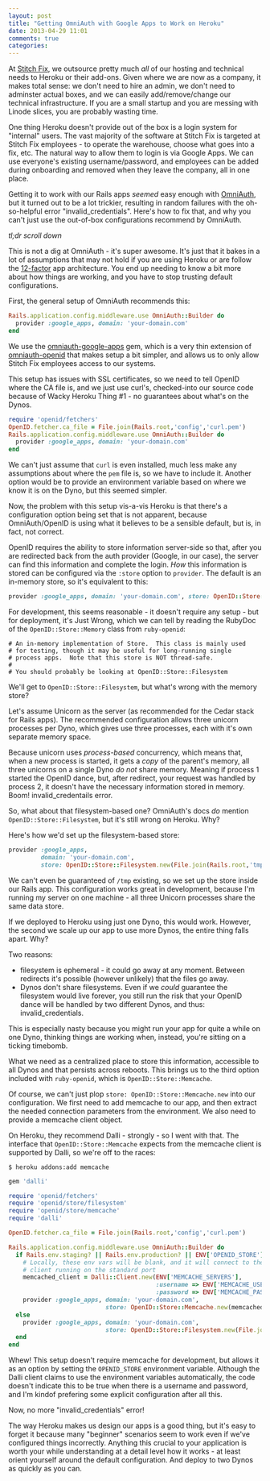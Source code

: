 ```yaml
---
layout: post
title: "Getting OmniAuth with Google Apps to Work on Heroku"
date: 2013-04-29 11:01
comments: true
categories: 
---
```


At [Stitch Fix][stitchfix], we outsource pretty much _all_ of our hosting and technical needs to Heroku or their add-ons.  Given
where we are now as a company, it makes total sense: we don't need to hire an admin, we don't need to adminster actual boxes, and
we can easily add/remove/change our technical infrastructure.  If you are a small startup and you are messing with Linode slices,
   you are probably wasting time.

One thing Heroku doesn't provide out of the box is a login system for "internal" users.  The vast majority of the software at
Stitch Fix is targeted at Stitch Fix employees - to operate the warehouse, choose what goes into a fix, etc.  The natural way to
allow them to login is via Google Apps.  We can use everyone's existing username/password, and employees can be added during
onboarding and removed when they leave the company, all in one place.

Getting it to work with our Rails apps _seemed_ easy enough with [OmniAuth], but it turned out to be a lot trickier, resulting in
random failures with the oh-so-helpful error "invalid_credentials".  Here's how to fix that, and why you can't just use the
out-of-box configurations recommend by OmniAuth.

<!-- more -->

_tl;dr scroll down_

This is not a dig at OmniAuth - it's super awesome.  It's just that it bakes in a lot of assumptions that may not hold if you are using Heroku or are follow the [12-factor][12factor] app architecture.   You end up needing to know a bit more about how things are working, and you have to stop trusting default configurations.

First, the general setup of OmniAuth recommends this:

```ruby
Rails.application.config.middleware.use OmniAuth::Builder do
  provider :google_apps, domain: 'your-domain.com'  
end
```

We use the [omniauth-google-apps] gem, which is a very thin extension of [omniauth-openid] that makes setup a bit simpler, and
allows us to only allow Stitch Fix employees access to our systems.

This setup has issues with SSL certificates, so we need to tell OpenID where the CA file is, and we just use curl's, checked-into
our source code because of Wacky Heroku Thing #1 - no guarantees about what's on the Dynos.

```ruby
require 'openid/fetchers'
OpenID.fetcher.ca_file = File.join(Rails.root,'config','curl.pem')
Rails.application.config.middleware.use OmniAuth::Builder do
  provider :google_apps, domain: 'your-domain.com'  
end
```

We can't just assume that `curl` is even installed, much less make any assumptions about where the `pem` file is, so we have to
include it.  Another option would be to provide an environment variable based on where we know it is on the Dyno, but this seemed
simpler.

Now, the problem with this setup vis-a-vis Heroku is that there's a configuration option being set that is not apparent, because
OmniAuth/OpenID is using what it believes to be a sensible default, but is, in fact, not correct.  

OpenID requires the ability to store information server-side so that, after you are redirected back from the auth provider
(Google, in our case), the server can find this information and complete the login.  _How_ this information is stored can be
configured via the `:store` option to `provider`.  The default is an in-memory store, so it's equivalent to this:

```ruby
provider :google_apps, domain: 'your-domain.com', store: OpenID::Store::Memory.new
```

For development, this seems reasonable - it doesn't require any setup - but for deployment, it's Just Wrong, which we can tell by
reading the RubyDoc of the `OpenID::Store::Memory` class from `ruby-openid`:

```
# An in-memory implementation of Store.  This class is mainly used
# for testing, though it may be useful for long-running single
# process apps.  Note that this store is NOT thread-safe.
#
# You should probably be looking at OpenID::Store::Filesystem
```

We'll get to `OpenID::Store::Filesystem`, but what's wrong with the memory store?

Let's assume Unicorn as the server (as
recommended for the Cedar stack for Rails apps).  The recommended configuration allows three unicorn processes per Dyno, which
gives use three processes, each with it's own separate memory space.

Because unicorn uses _process-based_ concurrency, which means that, when a new process is started, it gets a _copy_ of the parent's
memory, all three unicorns on a single Dyno *do not* share memory. Meaning if process 1 started the OpenID dance, but, after
redirect, your request was handled by process 2, it doesn't have the necessary information stored in memory.  Boom!
invalid_credentails error.  

So, what about that filesystem-based one?
OmniAuth's docs *do* mention `OpenID::Store::Filesystem`, but it's still wrong on Heroku.  Why?

Here's how we'd set up the filesystem-based store:

```ruby
provider :google_apps, 
         domain: 'your-domain.com', 
         store: OpenID::Store::Filesystem.new(File.join(Rails.root,'tmp'))
```

We can't even be guaranteed of `/tmp` existing, so we set up the store inside our Rails app.  This configuration works great in
development, because I'm running my server on one machine - all three Unicorn processes share the same data store.  

If we deployed to Heroku using just one Dyno, this would work.  However, the second we scale up our app to use more Dynos, the
entire thing falls apart.  Why?

Two reasons:

* filesystem is ephemeral - it could go away at any moment.  Between redirects it's possible (however unlikely) that the files go
away.
* Dynos don't share filesystems.  Even if we *could* guarantee the filesystem would live forever, you still run the risk that
your OpenID dance will be handled by two different Dynos, and thus: invalid_credentials.

This is especially nasty because you might run your app for quite a while on one Dyno, thinking things are working when, instead,
you're sitting on a ticking timebomb.

What we need as a centralized place to store this information, accessible to all Dynos and that persists across reboots.  This brings us to the third option included with `ruby-openid`, which is `OpenID::Store::Memcache`.

Of course, we can't just plop `store: OpenID::Store::Memcache.new` into our configuration.  We first need to add memcache to our app, and then extract the needed connection parameters from the environment.  We also need to provide a memcache client object.

On Heroku, they recommend Dalli - strongly - so I went with that.  The interface that `OpenID::Store::Memcache` expects from the
memcache client is supported by Dalli, so we're off to the races:

```
$ heroku addons:add memcache
```

```ruby Add to your Gemfile
gem 'dalli'
```

```ruby Add to config/initializers/omniauth.rb
require 'openid/fetchers'
require 'openid/store/filesystem'
require 'openid/store/memcache'
require 'dalli'

OpenID.fetcher.ca_file = File.join(Rails.root,'config','curl.pem')

Rails.application.config.middleware.use OmniAuth::Builder do
  if Rails.env.staging? || Rails.env.production? || ENV['OPENID_STORE'] == 'memcache'
    # Locally, these env vars will be blank, and it will connect to the local memcached
    # client running on the standard port
    memcached_client = Dalli::Client.new(ENV['MEMCACHE_SERVERS'], 
                                         :username => ENV['MEMCACHE_USERNAME'], 
                                         :password => ENV['MEMCACHE_PASSWORD'])
    provider :google_apps, domain: 'your-domain.com', 
                           store: OpenID::Store::Memcache.new(memcached_client)
  else
    provider :google_apps, domain: 'your-domain.com', 
                           store: OpenID::Store::Filesystem.new(File.join(Rails.root,'tmp'))
  end
end
```

Whew!  This setup doesn't require memcache for development, but allows it as an option by setting the `OPENID_STORE` environment
variable.  Although the Dalli client claims to use the environment variables automatically, the code doesn't indicate this to be
true when there is a username and password, and I'm kindof prefering some explicit configuration after all this.

Now, no more "invalid_credentials" error!

The way Heroku makes us design our apps is a good thing, but it's easy to forget it because many "beginner" scenarios seem to
work even if we've configured things incorrectly.  Anything this crucial to your application is worth your while understanding at a detail level how it works - at least orient yourself around the default configuration.  And deploy to two Dynos as quickly as you can.

[stitchfix]: http://www.stitchfix.com
[OmniAuth]: http://github.com/intridea/omniauth
[omniauth-google-apps]: https://github.com/sishen/omniauth-google-apps
[omniauth-openid]: https://github.com/intridea/omniauth-openid
[12factor]: http://www.12factor.net 
